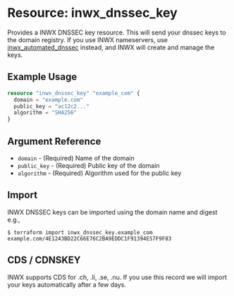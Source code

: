 # Resource: inwx_dnssec_key

Provides a INWX DNSSEC key resource. This will send your dnssec keys to the domain registry. If you use INWX nameservers, use [inwx_automated_dnssec](inwx_automated_dnssec.md) instead, and INWX will create and manage the keys.

## Example Usage

```terraform
resource "inwx_dnssec_key" "example_com" {
  domain = "example.com"
  public_key = "ac12c2..."
  algorithm = "SHA256"
}
```

## Argument Reference

* `domain` - (Required) Name of the domain
* `public_key` - (Required) Public key of the domain
* `algorithm` - (Required) Algorithm used for the public key

## Import

INWX DNSSEC keys can be imported using the domain name and digest e.g.,

```
$ terraform import inwx_dnssec_key.example_com example.com/4E1243BD22C66E76C2BA9EDDC1F91394E57F9F83
```

## CDS / CDNSKEY

INWX supports CDS for .ch, .li, .se, .nu. If you use this record we will import your keys automatically after a few days.